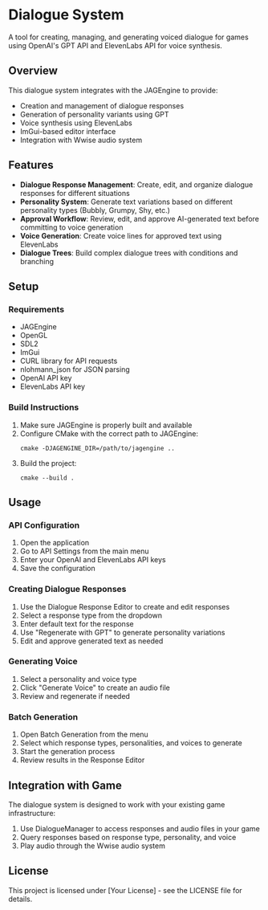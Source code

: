 # Dialogue System

A tool for creating, managing, and generating voiced dialogue for games using OpenAI's GPT API and ElevenLabs API for voice synthesis.

## Overview

This dialogue system integrates with the JAGEngine to provide:

- Creation and management of dialogue responses
- Generation of personality variants using GPT
- Voice synthesis using ElevenLabs
- ImGui-based editor interface
- Integration with Wwise audio system

## Features

- **Dialogue Response Management**: Create, edit, and organize dialogue responses for different situations
- **Personality System**: Generate text variations based on different personality types (Bubbly, Grumpy, Shy, etc.)
- **Approval Workflow**: Review, edit, and approve AI-generated text before committing to voice generation
- **Voice Generation**: Create voice lines for approved text using ElevenLabs
- **Dialogue Trees**: Build complex dialogue trees with conditions and branching

## Setup

### Requirements

- JAGEngine
- OpenGL
- SDL2
- ImGui
- CURL library for API requests
- nlohmann_json for JSON parsing
- OpenAI API key
- ElevenLabs API key

### Build Instructions

1. Make sure JAGEngine is properly built and available
2. Configure CMake with the correct path to JAGEngine:
   ```
   cmake -DJAGENGINE_DIR=/path/to/jagengine ..
   ```
3. Build the project:
   ```
   cmake --build .
   ```

## Usage

### API Configuration

1. Open the application
2. Go to API Settings from the main menu
3. Enter your OpenAI and ElevenLabs API keys
4. Save the configuration

### Creating Dialogue Responses

1. Use the Dialogue Response Editor to create and edit responses
2. Select a response type from the dropdown
3. Enter default text for the response
4. Use "Regenerate with GPT" to generate personality variations
5. Edit and approve generated text as needed

### Generating Voice

1. Select a personality and voice type
2. Click "Generate Voice" to create an audio file
3. Review and regenerate if needed

### Batch Generation

1. Open Batch Generation from the menu
2. Select which response types, personalities, and voices to generate
3. Start the generation process
4. Review results in the Response Editor

## Integration with Game

The dialogue system is designed to work with your existing game infrastructure:

1. Use DialogueManager to access responses and audio files in your game
2. Query responses based on response type, personality, and voice
3. Play audio through the Wwise audio system

## License

This project is licensed under [Your License] - see the LICENSE file for details.